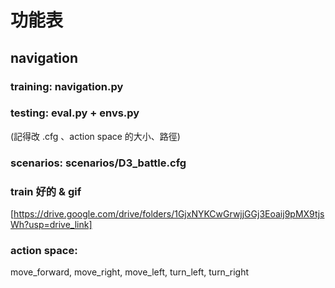 # 功能表

## navigation
### training: navigation.py
### testing: eval.py + envs.py 
(記得改 .cfg 、action space 的大小、路徑)
### scenarios: scenarios/D3_battle.cfg
### train 好的 & gif
[https://drive.google.com/drive/folders/1GjxNYKCwGrwjjGGj3Eoaij9pMX9tjsWh?usp=drive_link]
### action space:
move_forward, move_right, move_left, turn_left, turn_right

